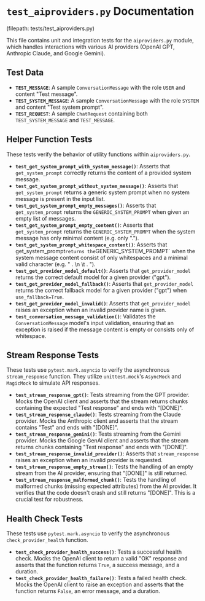 # `test_aiproviders.py` Documentation

(filepath: tests/test_aiproviders.py)

This file contains unit and integration tests for the `aiproviders.py` module, which handles interactions with various AI providers (OpenAI GPT, Anthropic Claude, and Google Gemini).

## Test Data

-   **`TEST_MESSAGE`**: A sample `ConversationMessage` with the role `USER` and content "Test message".
-   **`TEST_SYSTEM_MESSAGE`**: A sample `ConversationMessage` with the role `SYSTEM` and content "Test system prompt".
-   **`TEST_REQUEST`**: A sample `ChatRequest` containing both `TEST_SYSTEM_MESSAGE` and `TEST_MESSAGE`.

## Helper Function Tests

These tests verify the behavior of utility functions within `aiproviders.py`.

-   **`test_get_system_prompt_with_system_message()`**:  Asserts that `get_system_prompt` correctly returns the content of a provided system message.
-   **`test_get_system_prompt_without_system_message()`**: Asserts that `get_system_prompt` returns a generic system prompt when no system message is present in the input list.
-   **`test_get_system_prompt_empty_messages()`**: Asserts that `get_system_prompt` returns the `GENERIC_SYSTEM_PROMPT` when given an empty list of messages.
-   **`test_get_system_prompt_empty_content()`**: Asserts that `get_system_prompt` returns the `GENERIC_SYSTEM_PROMPT` when the system message has only minimal content (e.g. only ".").
-   **`test_get_system_prompt_whitespace_content()`**: Asserts that get_system_prompt` returns the `GENERIC_SYSTEM_PROMPT` when the system message content consist of only whitespaces and a minimal valid character (e.g. " . \n  \t  . ").
-   **`test_get_provider_model_default()`**: Asserts that `get_provider_model` returns the correct default model for a given provider ("gpt").
-   **`test_get_provider_model_fallback()`**: Asserts that `get_provider_model` returns the correct fallback model for a given provider ("gpt") when `use_fallback=True`.
-   **`test_get_provider_model_invalid()`**: Asserts that `get_provider_model` raises an exception when an invalid provider name is given.
-  **`test_conversation_message_validation()`**: Validates the `ConversationMessage` model's input validation, ensuring that an exception is raised if the message content is empty or consists only of whitespace.

## Stream Response Tests

These tests use `pytest.mark.asyncio` to verify the asynchronous `stream_response` function. They utilize `unittest.mock`'s `AsyncMock` and `MagicMock` to simulate API responses.

-   **`test_stream_response_gpt()`**: Tests streaming from the GPT provider.  Mocks the OpenAI client and asserts that the stream returns chunks containing the expected "Test response" and ends with "[DONE]".
-   **`test_stream_response_claude()`**: Tests streaming from the Claude provider. Mocks the Anthropic client and asserts that the stream contains "Test" and ends with "[DONE]".
-   **`test_stream_response_gemini()`**: Tests streaming from the Gemini provider. Mocks the Google GenAI client and asserts that the stream returns chunks containing "Test response" and ends with "[DONE]".
-   **`test_stream_response_invalid_provider()`**: Asserts that `stream_response` raises an exception when an invalid provider is requested.
-   **`test_stream_response_empty_stream()`**: Tests the handling of an empty stream from the AI provider, ensuring that "[DONE]" is still returned.
-   **`test_stream_response_malformed_chunk()`**: Tests the handling of malformed chunks (missing expected attributes) from the AI provider. It verifies that the code doesn't crash and still returns "[DONE]". This is a crucial test for robustness.

## Health Check Tests

These tests use `pytest.mark.asyncio` to verify the asynchronous `check_provider_health` function.

-   **`test_check_provider_health_success()`**: Tests a successful health check.  Mocks the OpenAI client to return a valid "OK" response and asserts that the function returns `True`, a success message, and a duration.
-   **`test_check_provider_health_failure()`**: Tests a failed health check.  Mocks the OpenAI client to raise an exception and asserts that the function returns `False`, an error message, and a duration.